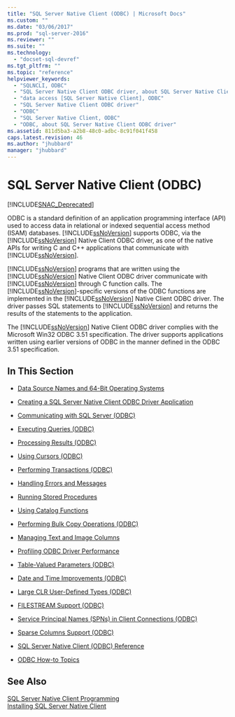```yaml
---
title: "SQL Server Native Client (ODBC) | Microsoft Docs"
ms.custom: ""
ms.date: "03/06/2017"
ms.prod: "sql-server-2016"
ms.reviewer: ""
ms.suite: ""
ms.technology: 
  - "docset-sql-devref"
ms.tgt_pltfrm: ""
ms.topic: "reference"
helpviewer_keywords: 
  - "SQLNCLI, ODBC"
  - "SQL Server Native Client ODBC driver, about SQL Server Native Client ODBC driver"
  - "data access [SQL Server Native Client], ODBC"
  - "SQL Server Native Client ODBC driver"
  - "ODBC"
  - "SQL Server Native Client, ODBC"
  - "ODBC, about SQL Server Native Client ODBC driver"
ms.assetid: 811d5ba3-a2b8-48c0-adbc-8c91f041f458
caps.latest.revision: 46
ms.author: "jhubbard"
manager: "jhubbard"
---
```

# SQL Server Native Client (ODBC)
[!INCLUDE[SNAC_Deprecated](../../../a9retired/includes/snac-deprecated.md)]

  ODBC is a standard definition of an application programming interface (API) used to access data in relational or indexed sequential access method (ISAM) databases. [!INCLUDE[ssNoVersion](../../../a9notintoc/includes/ssnoversion-md.md)] supports ODBC, via the [!INCLUDE[ssNoVersion](../../../a9notintoc/includes/ssnoversion-md.md)] Native Client ODBC driver, as one of the native APIs for writing C and C++ applications that communicate with [!INCLUDE[ssNoVersion](../../../a9notintoc/includes/ssnoversion-md.md)].  
  
 [!INCLUDE[ssNoVersion](../../../a9notintoc/includes/ssnoversion-md.md)] programs that are written using the [!INCLUDE[ssNoVersion](../../../a9notintoc/includes/ssnoversion-md.md)] Native Client ODBC driver communicate with [!INCLUDE[ssNoVersion](../../../a9notintoc/includes/ssnoversion-md.md)] through C function calls. The [!INCLUDE[ssNoVersion](../../../a9notintoc/includes/ssnoversion-md.md)]-specific versions of the ODBC functions are implemented in the [!INCLUDE[ssNoVersion](../../../a9notintoc/includes/ssnoversion-md.md)] Native Client ODBC driver. The driver passes SQL statements to [!INCLUDE[ssNoVersion](../../../a9notintoc/includes/ssnoversion-md.md)] and returns the results of the statements to the application.  
  
 The [!INCLUDE[ssNoVersion](../../../a9notintoc/includes/ssnoversion-md.md)] Native Client ODBC driver complies with the Microsoft Win32 ODBC 3.51 specification. The driver supports applications written using earlier versions of ODBC in the manner defined in the ODBC 3.51 specification.  
  
## In This Section  
  
-   [Data Source Names and 64-Bit Operating Systems](../../../relational-databases/native-client/odbc/data-source-names-and-64-bit-operating-systems.md)  
  
-   [Creating a SQL Server Native Client ODBC Driver Application](../../../relational-databases/native-client/odbc/creating-a-driver-application.md)  
  
-   [Communicating with SQL Server &#40;ODBC&#41;](../../../relational-databases/native-client-odbc-communication/communicating-with-sql-server-odbc.md)  
  
-   [Executing Queries &#40;ODBC&#41;](../../../relational-databases/native-client-odbc-queries/executing-queries-odbc.md)  
  
-   [Processing Results &#40;ODBC&#41;](../../../relational-databases/native-client-odbc-results/processing-results-odbc.md)  
  
-   [Using Cursors &#40;ODBC&#41;](../../../relational-databases/native-client-odbc-cursors/using-cursors-odbc.md)  
  
-   [Performing Transactions &#40;ODBC&#41;](../../../a9retired/performing-transactions-odbc.md)  
  
-   [Handling Errors and Messages](../../../relational-databases/native-client-odbc-error-messages/handling-errors-and-messages.md)  
  
-   [Running Stored Procedures](../../../relational-databases/native-client-odbc-stored-procedures/running-stored-procedures.md)  
  
-   [Using Catalog Functions](../../../relational-databases/native-client/odbc/using-catalog-functions.md)  
  
-   [Performing Bulk Copy Operations &#40;ODBC&#41;](../../../relational-databases/native-client-odbc-bulk-copy-operations/performing-bulk-copy-operations-odbc.md)  
  
-   [Managing Text and Image Columns](../../../relational-databases/native-client-odbc-text-image-columns/managing-text-and-image-columns.md)  
  
-   [Profiling ODBC Driver Performance](../../../relational-databases/native-client/odbc/profiling-odbc-driver-performance.md)  
  
-   [Table-Valued Parameters &#40;ODBC&#41;](../../../relational-databases/native-client-odbc-table-valued-parameters/table-valued-parameters-odbc.md)  
  
-   [Date and Time Improvements &#40;ODBC&#41;](../../../relational-databases/native-client-odbc-date-time/date-and-time-improvements-odbc.md)  
  
-   [Large CLR User-Defined Types &#40;ODBC&#41;](../../../relational-databases/native-client/odbc/large-clr-user-defined-types-odbc.md)  
  
-   [FILESTREAM Support &#40;ODBC&#41;](../../../relational-databases/native-client/odbc/filestream-support-odbc.md)  
  
-   [Service Principal Names &#40;SPNs&#41; in Client Connections &#40;ODBC&#41;](../../../relational-databases/native-client/odbc/service-principal-names-spns-in-client-connections-odbc.md)  
  
-   [Sparse Columns Support &#40;ODBC&#41;](../../../relational-databases/native-client/odbc/sparse-columns-support-odbc.md)  
  
-   [SQL Server Native Client &#40;ODBC&#41; Reference](../../../a9retired/sql-server-native-client-odbc-reference.md)  
  
-   [ODBC How-to Topics](../../../relational-databases/native-client-odbc-how-to/odbc-how-to-topics.md)  
  
## See Also  
 [SQL Server Native Client Programming](../../../relational-databases/native-client/sql-server-native-client-programming.md)   
 [Installing SQL Server Native Client](../../../relational-databases/native-client/applications/installing-sql-server-native-client.md)  
  
  